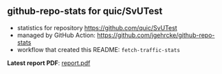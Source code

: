 ## github-repo-stats for quic/SvUTest

- statistics for repository https://github.com/quic/SvUTest
- managed by GitHub Action: https://github.com/jgehrcke/github-repo-stats
- workflow that created this README: `fetch-traffic-stats`

**Latest report PDF**: [report.pdf](https://github.com/njjetha/System-Design/raw/github-repo-stats/quic/SvUTest/latest-report/report.pdf)

